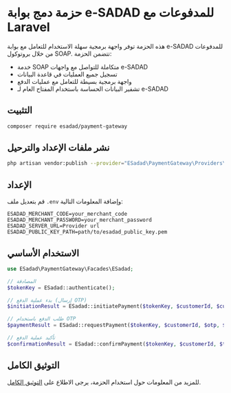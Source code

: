 # حزمة دمج بوابة e-SADAD للمدفوعات مع Laravel

هذه الحزمة توفر واجهة برمجية سهلة الاستخدام للتعامل مع بوابة e-SADAD للمدفوعات من خلال بروتوكول SOAP. تتضمن الحزمة:

- خدمة SOAP متكاملة للتواصل مع واجهات e-SADAD
- تسجيل جميع العمليات في قاعدة البيانات
- واجهة برمجية بسيطة للتعامل مع عمليات الدفع
- تشفير البيانات الحساسة باستخدام المفتاح العام لـ e-SADAD

## التثبيت

```bash
composer require esadad/payment-gateway
```

## نشر ملفات الإعداد والترحيل

```bash
php artisan vendor:publish --provider="ESadad\PaymentGateway\Providers\ESadadServiceProvider"
```

## الإعداد

قم بتعديل ملف `.env` وإضافة المعلومات التالية:

```
ESADAD_MERCHANT_CODE=your_merchant_code
ESADAD_MERCHANT_PASSWORD=your_merchant_password
ESADAD_SERVER_URL=Provider url
ESADAD_PUBLIC_KEY_PATH=path/to/esadad_public_key.pem
```

## الاستخدام الأساسي

```php
use ESadad\PaymentGateway\Facades\ESadad;

// المصادقة
$tokenKey = ESadad::authenticate();

// بدء عملية الدفع (إرسال OTP)
$initiationResult = ESadad::initiatePayment($tokenKey, $customerId, $customerPassword);

// طلب الدفع باستخدام OTP
$paymentResult = ESadad::requestPayment($tokenKey, $customerId, $otp, $invoiceId, $amount);

// تأكيد عملية الدفع
$confirmationResult = ESadad::confirmPayment($tokenKey, $customerId, $transactionDetails, $amount);
```

## التوثيق الكامل

للمزيد من المعلومات حول استخدام الحزمة، يرجى الاطلاع على [التوثيق الكامل](docs/README.md).
